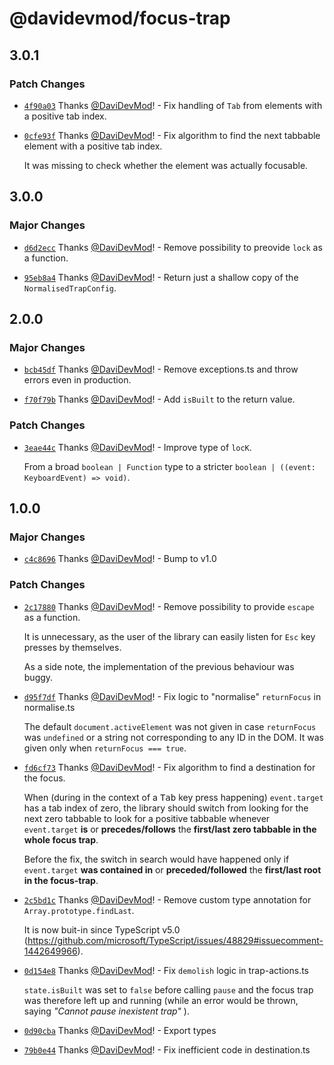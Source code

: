 # @davidevmod/focus-trap

## 3.0.1

### Patch Changes

- [`4f90a03`](https://github.com/DaviDevMod/focus-trap/commit/4f90a031a6b3058e48ebfd83439cbb7df1699ead) Thanks [@DaviDevMod](https://github.com/DaviDevMod)! - Fix handling of `Tab` from elements with a positive tab index.

- [`0cfe93f`](https://github.com/DaviDevMod/focus-trap/commit/0cfe93f3bd32b547aa7b8b373e81242c366d7b1f) Thanks [@DaviDevMod](https://github.com/DaviDevMod)! - Fix algorithm to find the next tabbable element with a positive tab index.

  It was missing to check whether the element was actually focusable.

## 3.0.0

### Major Changes

- [`d6d2ecc`](https://github.com/DaviDevMod/focus-trap/commit/d6d2ecceb0c7d14b27c41b55fd785cf2bd93cd14) Thanks [@DaviDevMod](https://github.com/DaviDevMod)! - Remove possibility to preovide `lock` as a function.

- [`95eb8a4`](https://github.com/DaviDevMod/focus-trap/commit/95eb8a45b32f87594ffa1cceef29c0b851d295bf) Thanks [@DaviDevMod](https://github.com/DaviDevMod)! - Return just a shallow copy of the `NormalisedTrapConfig`.

## 2.0.0

### Major Changes

- [`bcb45df`](https://github.com/DaviDevMod/focus-trap/commit/bcb45dff1d507b67f7c4cd6dd8b3f44ebf311370) Thanks [@DaviDevMod](https://github.com/DaviDevMod)! - Remove exceptions.ts and throw errors even in production.

- [`f70f79b`](https://github.com/DaviDevMod/focus-trap/commit/f70f79b9a14d7ea29759dd53b00eb15f06c38170) Thanks [@DaviDevMod](https://github.com/DaviDevMod)! - Add `isBuilt` to the return value.

### Patch Changes

- [`3eae44c`](https://github.com/DaviDevMod/focus-trap/commit/3eae44c906efa648864415619a2d9e2e4487804c) Thanks [@DaviDevMod](https://github.com/DaviDevMod)! - Improve type of `locK`.

  From a broad `boolean | Function` type to a stricter `boolean | ((event: KeyboardEvent) => void)`.

## 1.0.0

### Major Changes

- [`c4c8696`](https://github.com/DaviDevMod/focus-trap/commit/c4c8696048e275be74c4d95c2cc16f54a8da5b6a) Thanks [@DaviDevMod](https://github.com/DaviDevMod)! - Bump to v1.0

### Patch Changes

- [`2c17880`](https://github.com/DaviDevMod/focus-trap/commit/2c17880cdb4364afeec490a0f1ec39c49eaf54df) Thanks [@DaviDevMod](https://github.com/DaviDevMod)! - Remove possibility to provide `escape` as a function.

  It is unnecessary, as the user of the library can easily listen for `Esc` key presses by themselves.

  As a side note, the implementation of the previous behaviour was buggy.

- [`d95f7df`](https://github.com/DaviDevMod/focus-trap/commit/d95f7df5e2547a7b5ca4fe906e8c153f8e224c5f) Thanks [@DaviDevMod](https://github.com/DaviDevMod)! - Fix logic to "normalise" `returnFocus` in normalise.ts

  The default `document.activeElement` was not given in case `returnFocus` was `undefined` or a string not corresponding to any ID in the DOM.
  It was given only when `returnFocus === true`.

- [`fd6cf73`](https://github.com/DaviDevMod/focus-trap/commit/fd6cf73d6cad7b31f8bd73dfabde63473c061022) Thanks [@DaviDevMod](https://github.com/DaviDevMod)! - Fix algorithm to find a destination for the focus.

  When (during in the context of a <kbd>Tab</kbd> key press happening) `event.target` has a tab index of zero, the library should switch from looking for the next zero tabbable to look for a positive tabbable whenever `event.target` **is** or **precedes/follows** the **first/last zero tabbable in the whole focus trap**.

  Before the fix, the switch in search would have happened only if `event.target` **was contained in** or **preceded/followed** the **first/last root in the focus-trap**.

- [`2c5bd1c`](https://github.com/DaviDevMod/focus-trap/commit/2c5bd1c2ae4b7cf8a242f064d0da1555085c8b5a) Thanks [@DaviDevMod](https://github.com/DaviDevMod)! - Remove custom type annotation for `Array.prototype.findLast`.

  It is now buit-in since TypeScript v5.0 (https://github.com/microsoft/TypeScript/issues/48829#issuecomment-1442649966).

- [`0d154e8`](https://github.com/DaviDevMod/focus-trap/commit/0d154e84db7648a99ff395c739ca39f1a8e0343e) Thanks [@DaviDevMod](https://github.com/DaviDevMod)! - Fix `demolish` logic in trap-actions.ts

  `state.isBuilt` was set to `false` before calling `pause` and the focus trap was therefore left up and running (while an error would be thrown, saying _"Cannot pause inexistent trap"_ ).

- [`0d90cba`](https://github.com/DaviDevMod/focus-trap/commit/0d90cba8dcb7e3a7f73a8d1376950886ec7dfb35) Thanks [@DaviDevMod](https://github.com/DaviDevMod)! - Export types

- [`79b0e44`](https://github.com/DaviDevMod/focus-trap/commit/79b0e4421c2846396a8d3cd49c37407007751211) Thanks [@DaviDevMod](https://github.com/DaviDevMod)! - Fix inefficient code in destination.ts

